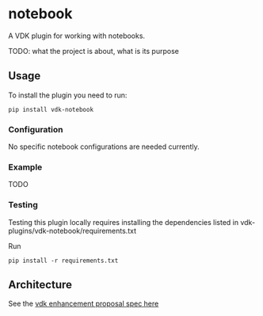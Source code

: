 # notebook

A VDK plugin for working with notebooks.

TODO: what the project is about, what is its purpose

## Usage
To install the plugin you need to run:
```
pip install vdk-notebook
```

### Configuration
No specific notebook configurations are needed currently.

### Example

TODO

### Testing
Testing this plugin locally requires installing the dependencies listed in vdk-plugins/vdk-notebook/requirements.txt

Run
```
pip install -r requirements.txt
```
## Architecture 
See the [vdk enhancement proposal spec here](https://github.com/vmware/versatile-data-kit/blob/main/specs/vep-994-jupyter-notebook-integration/README.md)